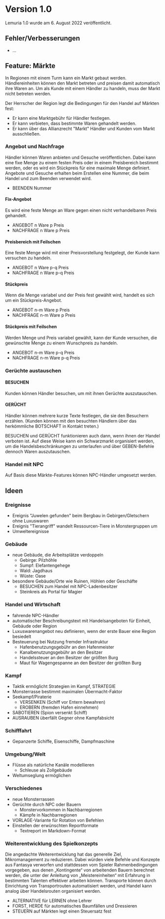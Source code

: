 # Version 1.0

Lemuria 1.0 wurde am 6. August 2022 veröffentlicht.

## Fehler/Verbesserungen

- …

## Feature: Märkte

In Regionen mit einem Turm kann ein Markt gebaut werden. Händlereinheiten können
den Markt betreten und preisen damit automatisch ihre Waren an. Um als Kunde mit
einem Händler zu handeln, muss der Markt nicht betreten werden.

Der Herrscher der Region legt die Bedingungen für den Handel auf Märkten fest:

- Er kann eine Marktgebühr für Händler festlegen.
- Er kann verbieten, dass bestimmte Waren gehandelt werden.
- Er kann über das Allianzrecht "Markt" Händler und Kunden vom Markt
  ausschließen.

### Angebot und Nachfrage

Händler können Waren anbieten und Gesuche veröffentlichen. Dabei kann eine fixe
Menge zu einem festen Preis oder in einem Preisbereich bestimmt werden, oder
es wird ein Stückpreis für eine maximale Menge definiert. Angebote und Gesuche
erhalten beim Erstellen eine Nummer, die beim Handel und zum Beenden verwendet
wird.

- BEENDEN Nummer

#### Fix-Angebot

Es wird eine feste Menge an Ware gegen einen nicht verhandelbaren Preis
gehandelt.

- ANGEBOT n Ware p Preis
- NACHFRAGE n Ware p Preis

#### Preisbereich mit Feilschen

Eine feste Menge wird mit einer Preisvorstellung festgelegt, der Kunde kann
versuchen zu handeln.

- ANGEBOT n Ware p-q Preis
- NACHFRAGE n Ware p-q Preis

#### Stückpreis

Wenn die Menge variabel und der Preis fest gewählt wird, handelt es sich um ein
Stückpreis-Angebot.

- ANGEBOT n-m Ware p Preis
- NACHFRAGE n-m Ware p Preis

#### Stückpreis mit Feilschen

Werden Menge und Preis variabel gewählt, kann der Kunde versuchen, die
gewünschte Menge zu einem Wunschpreis zu handeln.

- ANGEBOT n-m Ware p-q Preis
- NACHFRAGE n-m Ware p-q Preis

### Gerüchte austauschen

#### BESUCHEN

Kunden können Händler besuchen, um mit ihnen Gerüchte auszutauschen.

#### GERÜCHT

Händler können mehrere kurze Texte festlegen, die sie den Besuchern erzählen.
(Kunden können mit den besuchten Händlern über das herkömmliche BOTSCHAFT in
Kontakt treten.)

BESUCHEN und GERÜCHT funktionieren auch dann, wenn ihnen der Handel verboten
ist. Auf diese Weise kann ein Schwarzmarkt organisiert werden, um die
Handelsbeschränkungen zu unterlaufen und über GEBEN-Befehle dennoch Waren
auszutauschen.

### Handel mit NPC

Auf Basis diese Märkte-Features können NPC-Händler umgesetzt werden. 

## Ideen

### Ereignisse

- Ereignis "Juwelen gefunden" beim Bergbau in Gebirgen/Gletschern ohne Luxuswaren
- Ereignis "Tierangriff" wandelt Ressourcen-Tiere in Monstergruppen um
- Umweltereignisse

### Gebäude

- neue Gebäude, die Arbeitsplätze verdoppeln
  - Gebirge: Pilzhöhle
  - Sumpf: Elefantengehege
  - Wald: Jagdhaus
  - Wüste: Oase
- besondere Gebäude/Orte wie Ruinen, Höhlen oder Geschäfte
  - BESUCHEN zum Handel mit NPC-Ladenbesitzer
  - Steinkreis als Portal für Magier

### Handel und Wirtschaft

- fahrende NPC-Händler
- automatischer Beschreibungstext mit Handelsangeboten für Einheit, Gebäude oder Region
- Luxuswarenangebot neu definieren, wenn der erste Bauer eine Region besiedelt
- Besteuerung bei Nutzung fremder Infrastruktur
  - Hafenbenutzungsgebühr an den Hafenmeister
  - Kanalbenutzungsgebühr an den Besitzer
  - Handelssteuer an den Besitzer der größten Burg
  - Maut für Wagengespanne an den Besitzer der größten Burg

### Kampf

- Taktik ermöglicht Strategien im Kampf, STRATEGIE
- Monsterrasse bestimmt maximalen Übermacht-Faktor
- Seekampf/Piraterie
  - VERSENKEN (Schiff vor Entern bewahren)
  - EROBERN (fremden Hafen einnehmen)
- SABOTIEREN (Spion versenkt Schiff)
- AUSRAUBEN überfällt Gegner ohne Kampfabsicht

### Schifffahrt

- Gepanzerte Schiffe, Eisenschiffe, Dampfmaschine

### Umgebung/Welt

- Flüsse als natürliche Kanäle modellieren
  - Schleuse als Zollgebäude
- Weltumseglung ermöglichen

### Verschiedenes

- neue Monsterrassen
- Gerüchte durch NPC oder Bauern
  - Monstervorkommen in Nachbarregionen
  - Kämpfe in Nachbarregionen
- VORLAGE-Variante für Rotation von Befehlen
- Einstellen der erwünschten Reportformate
  - Textreport im Markdown-Format

### Weiterentwicklung des Spielkonzepts

Die angedachte Weiterentwicklung hat das generelle Ziel, Mikromanagement zu
reduzieren. Dabei würden viele Befehle und Konzepte aus Fantasya verworfen und
stattdessen vom Spieler Rahmenbedingungen vorgegeben, aus denen „Kontingente“
von arbeitenden Bauern berechnet werden, die unter der Anleitung von
„Meistereinheiten“ mit Erfahrung in bestimmten Talenten effektiver arbeiten
können. Transporte können durch Einrichtung von Transportrouten automatisiert
werden, und Handel kann analog über Handelsrouten organisiert werden.

- ALTERNATIVE für LERNEN ohne Lehrer
- FORST, HERDE für automatisches Baumfällen und Dressieren
- STEUERN auf Märkten legt einen Steuersatz fest
